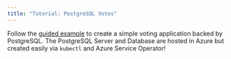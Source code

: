 ```yaml
---
title: "Tutorial: PostgreSQL Votes"
---
```


Follow the [guided example](https://github.com/Azure-Samples/azure-service-operator-samples/tree/master/azure-votes-postgresql)
to create a simple voting application backed by PostgreSQL. 
The PostgreSQL Server and Database are hosted in Azure but created easily via `kubectl` and Azure Service Operator!
